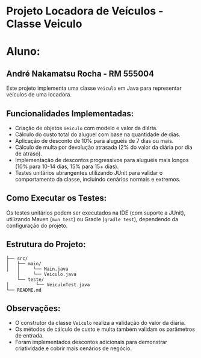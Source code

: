 # Projeto Locadora de Veículos - Classe Veiculo

# Aluno:

## André Nakamatsu Rocha - RM 555004

Este projeto implementa uma classe `Veiculo` em Java para representar veículos de uma locadora.

## Funcionalidades Implementadas:

- Criação de objetos `Veiculo` com modelo e valor da diária.
- Cálculo do custo total do aluguel com base na quantidade de dias.
- Aplicação de desconto de 10% para aluguéis de 7 dias ou mais.
- Cálculo de multa por devolução atrasada (2% do valor da diária por dia de atraso).
- Implementação de descontos progressivos para aluguéis mais longos (10% para 10-14 dias, 15% para 15+ dias).
- Testes unitários abrangentes utilizando JUnit para validar o comportamento da classe, incluindo cenários normais e extremos.

## Como Executar os Testes:

Os testes unitários podem ser executados na IDE (com suporte a JUnit), utilizando Maven (`mvn test`) ou Gradle (`gradle test`), dependendo da configuração do projeto.

## Estrutura do Projeto:

```
├── src/
│   ├── main/
│   │     └── Main.java
    │     └── Veiculo.java
    └── teste/
│          └── VeiculoTest.java
└── README.md
```

## Observações:

- O construtor da classe `Veiculo` realiza a validação do valor da diária.
- Os métodos de cálculo de custo e multa também validam os parâmetros de entrada.
- Foram implementados descontos adicionais para demonstrar criatividade e cobrir mais cenários de negócio.
